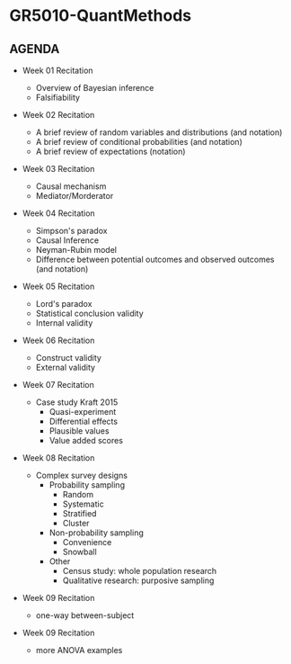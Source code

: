# GR5010-QuantMethods

## AGENDA

* Week 01 Recitation
  - Overview of Bayesian inference
  - Falsifiability

* Week 02 Recitation
  - A brief review of random variables and distributions (and notation)
  - A brief review of conditional probabilities (and notation)
  - A brief review of expectations (notation)

* Week 03 Recitation
  - Causal mechanism
  - Mediator/Morderator

* Week 04 Recitation
  - Simpson's paradox
  - Causal Inference
  - Neyman-Rubin model
  - Difference between potential outcomes and observed outcomes (and notation)

* Week 05 Recitation
  - Lord's paradox
  - Statistical conclusion validity
  - Internal validity
 
* Week 06 Recitation
  - Construct validity
  - External validity
  
* Week 07 Recitation
  - Case study Kraft 2015
    - Quasi-experiment
    - Differential effects
    - Plausible values
    - Value added scores
 
* Week 08 Recitation
  - Complex survey designs
    - Probability sampling
      - Random
      - Systematic
      - Stratified
      - Cluster
    - Non-probability sampling
      - Convenience
      - Snowball
    - Other
      - Census study: whole population research
      - Qualitative research: purposive sampling

* Week 09 Recitation
  - one-way between-subject
  
* Week 09 Recitation
  - more ANOVA examples
